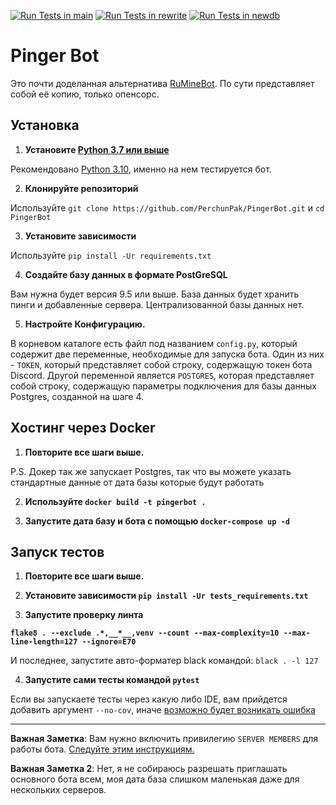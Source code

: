 [![Run Tests in main](https://github.com/PerchunPak/PingerBot/actions/workflows/tests.yml/badge.svg?branch=main)](https://github.com/PerchunPak/PingerBot/actions/workflows/tests.yml)
[![Run Tests in rewrite](https://github.com/PerchunPak/PingerBot/actions/workflows/tests_rewrite.yml/badge.svg?branch=rewrite)](https://github.com/PerchunPak/PingerBot/actions/workflows/tests_rewrite.yml)
[![Run Tests in newdb](https://github.com/PerchunPak/PingerBot/actions/workflows/tests_newdb.yml/badge.svg)](https://github.com/PerchunPak/PingerBot/actions/workflows/tests_newdb.yml)

# Pinger Bot

Это почти доделанная альтернатива [RuMineBot](https://vk.com/ruminebot). По сути представляет собой её копию, только опенсорс.

## Установка

1. **Установите [Python 3.7 или выше](https://www.python.org/downloads)**

Рекомендовано [Python 3.10](https://www.python.org/downloads/release/python-3101), именно на нем тестируется бот.

2. **Клонируйте репозиторий**

Используйте `git clone https://github.com/PerchunPak/PingerBot.git` и `cd PingerBot`

3. **Установите зависимости**

Используйте `pip install -Ur requirements.txt`

4. **Создайте базу данных в формате PostGreSQL**

Вам нужна будет версия 9.5 или выше. База данных будет хранить пинги и добавленные сервера. Централизованной базы данных нет.

5. **Настройте Конфигурацию.**

В корневом каталоге есть файл под названием `config.py`, который содержит две переменные, необходимые для запуска бота. Один из них - `TOKEN`, который представляет собой строку, содержащую токен бота Discord. Другой переменной является `POSTGRES`, которая представляет собой строку, содержащую параметры подключения для базы данных Postgres, созданной на шаге 4.

## Хостинг через Docker

1. **Повторите все шаги выше.**

P.S. Докер так же запускает Postgres, так что вы можете указать стандартные данные от дата базы которые будут работать

2. **Используйте `docker build -t pingerbot .`**

3. **Запустите дата базу и бота с помощью `docker-compose up -d`**

## Запуск тестов

1. **Повторите все шаги выше.**

2. **Установите зависимости `pip install -Ur tests_requirements.txt`**

3. **Запустите проверку линта**

**`flake8 . --exclude .*,__*__,venv --count --max-complexity=10 --max-line-length=127 --ignore=E70`**

И последнее, запустите авто-форматер black командой: `black . -l 127`

4. **Запустите сами тесты командой `pytest`**

Если вы запускаете тесты через какую либо IDE, вам прийдется добавить аргумент `--no-cov`, иначе [возможно будет возникать ошибка](https://pytest-cov.readthedocs.io/en/latest/debuggers.html)

---

**Важная Заметка**: Вам нужно включить привилегию `SERVER MEMBERS` для работы бота. [Следуйте этим инструкциям.](https://discordpy.readthedocs.io/en/latest/intents.html#privileged-intents)

**Важная Заметка 2**: Нет, я не собираюсь разрешать приглашать основного бота всем, моя дата база слишком маленькая даже для нескольких серверов.
